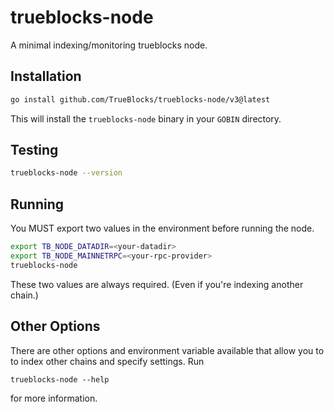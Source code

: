 # trueblocks-node

A minimal indexing/monitoring trueblocks node.

## Installation

```bash
go install github.com/TrueBlocks/trueblocks-node/v3@latest
```

This will install the `trueblocks-node` binary in your `GOBIN` directory.

## Testing

```bash
trueblocks-node --version
```

## Running

You MUST export two values in the environment before running the node.

```bash
export TB_NODE_DATADIR=<your-datadir>
export TB_NODE_MAINNETRPC=<your-rpc-provider>
trueblocks-node
```

These two values are always required. (Even if you're indexing another chain.)

## Other Options

There are other options and environment variable available that allow you to to index other chains and specify settings. Run

```[bash]
trueblocks-node --help
```

for more information.
